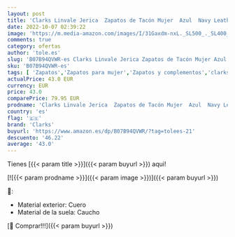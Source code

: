 ```yaml
---
layout: post
title: 'Clarks Linvale Jerica  Zapatos de Tacón Mujer  Azul  Navy Leather   35.5 EU'
date: 2022-10-07 02:39:22
image: 'https://m.media-amazon.com/images/I/31Gaxdm-nxL._SL500_._SL400_.jpg'
comments: true
category: ofertas
author: 'tole.es'
slug: 'B07B94QVWR-es Clarks Linvale Jerica Zapatos de Tacón Mujer Azul Navy...'
sku: 'B07B94QVWR-es'
tags: [ 'Zapatos','Zapatos para mujer','Zapatos y complementos','clarks','zapatos','🇪🇸', ]
actualPrice: 43.0 EUR
currency: EUR
price: 43.0
comparePrice: 79.95 EUR
prodname: 'Clarks Linvale Jerica  Zapatos de Tacón Mujer  Azul  Navy Leather   35.5 EU'
country: 'es'
flag: '🇪🇸'
brand: 'Clarks'
buyurl: 'https://www.amazon.es/dp/B07B94QVWR/?tag=tolees-21'
descuento: '46.22'
average: '43.0'
---
```


Tienes [{{< param title >}}]({{< param buyurl >}}) aqui!

[![{{< param prodname >}}]({{< param image >}})]({{< param buyurl >}})

🔎:

- Material exterior: Cuero
- Material de la suela: Caucho

[🛒 Comprar!!!]({{< param buyurl >}})
